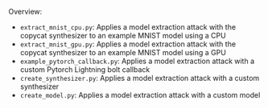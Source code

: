 Overview:

+ `extract_mnist_cpu.py`: Applies a model extraction attack with the copycat synthesizer to an example MNIST model using a CPU
+ `extract_mnist_gpu.py`: Applies a model extraction attack with the copycat synthesizer to an example MNIST model using a GPU
+ `example_pytorch_callback.py`: Applies a model extraction attack with a custom Pytorch Lightning bolt callback
+ `create_synthesizer.py`: Applies a model extraction attack with a custom synthesizer
+ `create_model.py`: Applies a model extraction attack with a custom model
